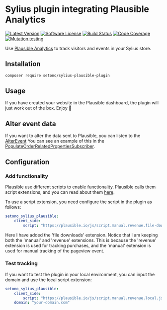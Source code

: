 # Sylius plugin integrating Plausible Analytics

[![Latest Version][ico-version]][link-packagist]
[![Software License][ico-license]](LICENSE)
[![Build Status][ico-github-actions]][link-github-actions]
[![Code Coverage][ico-code-coverage]][link-code-coverage]
[![Mutation testing][ico-infection]][link-infection]

Use [Plausible Analytics](https://plausible.io) to track visitors and events in your Sylius store.

## Installation

```bash
composer require setono/sylius-plausible-plugin
```

## Usage

If you have created your website in the Plausible dashboard, the plugin will just work out of the box. Enjoy 🎉

## Alter event data

If you want to alter the data sent to Plausible, you can listen to the [AlterEvent](src/Event/AlterEvent.php)
You can see an example of this in the [PopulateOrderRelatedPropertiesSubscriber](src/EventSubscriber/PopulateOrderRelatedPropertiesSubscriber.php).

## Configuration

### Add functionality

Plausible use different scripts to enable functionality. Plausible calls them script extensions, and you can read
about them [here](https://plausible.io/docs/script-extensions).

To use a script extension, you need configure the script in the plugin as follows:

```yaml
setono_sylius_plausible:
    client_side:
        script: "https://plausible.io/js/script.manual.revenue.file-downloads.js"
``` 

Here I have added the 'file downloads' extension. Notice that I am keeping both the 'manual' and 'revenue' extensions.
This is because the 'revenue' extension is used for tracking purchases, and the 'manual' extension is used for manual
tracking of the pageview event.

### Test tracking

If you want to test the plugin in your local environment, you can input the domain and use the local script extension:

```yaml
setono_sylius_plausible:
    client_side:
        script: "https://plausible.io/js/script.manual.revenue.local.js"
    domain: "your-domain.com"
``` 

[ico-version]: https://poser.pugx.org/setono/sylius-plausible-plugin/v/stable
[ico-license]: https://poser.pugx.org/setono/sylius-plausible-plugin/license
[ico-github-actions]: https://github.com/Setono/sylius-plausible-plugin/workflows/build/badge.svg
[ico-code-coverage]: https://codecov.io/gh/Setono/sylius-plausible-plugin/branch/master/graph/badge.svg
[ico-infection]: https://img.shields.io/endpoint?style=flat&url=https%3A%2F%2Fbadge-api.stryker-mutator.io%2Fgithub.com%2FSetono%2Fsylius-plausible-plugin%2Fmaster

[link-packagist]: https://packagist.org/packages/setono/sylius-plausible-plugin
[link-github-actions]: https://github.com/Setono/sylius-plausible-plugin/actions
[link-code-coverage]: https://codecov.io/gh/Setono/sylius-plausible-plugin
[link-infection]: https://dashboard.stryker-mutator.io/reports/github.com/Setono/sylius-plausible-plugin/master
